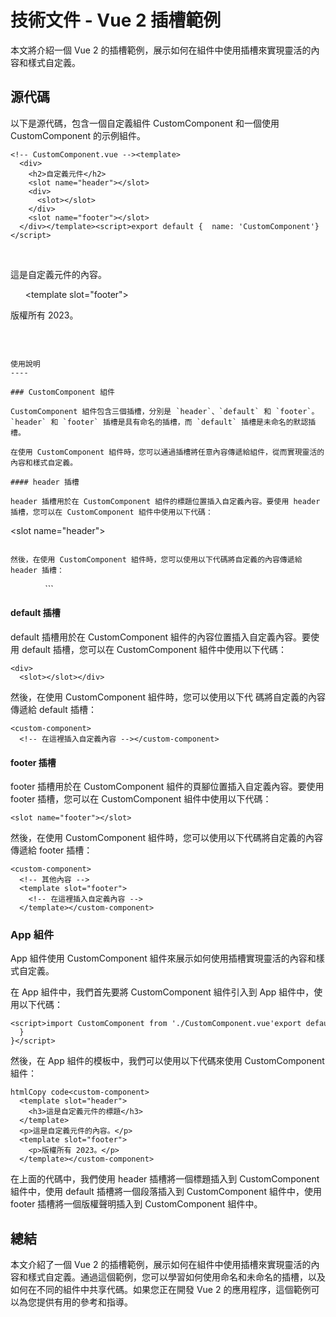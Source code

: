 技術文件 \- Vue 2 插槽範例
==================

本文將介紹一個 Vue 2 的插槽範例，展示如何在組件中使用插槽來實現靈活的內容和樣式自定義。

源代碼
---

以下是源代碼，包含一個自定義組件 CustomComponent 和一個使用 CustomComponent 的示例組件。

```
<!-- CustomComponent.vue --><template>
  <div>
    <h2>自定義元件</h2>
    <slot name="header"></slot>
    <div>
      <slot></slot>
    </div>
    <slot name="footer"></slot>
  </div></template><script>export default {  name: 'CustomComponent'}</script>
``````
<!-- App.vue --><template>
  <div>
    <custom-component>
      <template slot="header">
        <h3>這是自定義元件的標題</h3>
      </template>
      <p>這是自定義元件的內容。</p>
      <template slot="footer">
        <p>版權所有 2023。</p>
      </template>
    </custom-component>
  </div></template><script>import CustomComponent from './CustomComponent.vue'export default {  components: {    CustomComponent
  }
}</script>
```

使用說明
----

### CustomComponent 組件

CustomComponent 組件包含三個插槽，分別是 `header`、`default` 和 `footer`。 `header` 和 `footer` 插槽是具有命名的插槽，而 `default` 插槽是未命名的默認插槽。

在使用 CustomComponent 組件時，您可以通過插槽將任意內容傳遞給組件，從而實現靈活的內容和樣式自定義。

#### header 插槽

header 插槽用於在 CustomComponent 組件的標題位置插入自定義內容。要使用 header 插槽，您可以在 CustomComponent 組件中使用以下代碼：

```
<slot name="header"></slot>
```

然後，在使用 CustomComponent 組件時，您可以使用以下代碼將自定義的內容傳遞給 header 插槽：

```
<custom-component>
  <template slot="header">
    <!-- 在這裡插入自定義內容 -->
  </template>
  <!-- 其他內容 --></custom-component>
```

#### default 插槽

default 插槽用於在 CustomComponent 組件的內容位置插入自定義內容。要使用 default 插槽，您可以在 CustomComponent 組件中使用以下代碼：

```
<div>
  <slot></slot></div>
```

然後，在使用 CustomComponent 組件時，您可以使用以下代
碼將自定義的內容傳遞給 default 插槽：

```
<custom-component>
  <!-- 在這裡插入自定義內容 --></custom-component>
```

#### footer 插槽

footer 插槽用於在 CustomComponent 組件的頁腳位置插入自定義內容。要使用 footer 插槽，您可以在 CustomComponent 組件中使用以下代碼：

```
<slot name="footer"></slot>
```

然後，在使用 CustomComponent 組件時，您可以使用以下代碼將自定義的內容傳遞給 footer 插槽：

```
<custom-component>
  <!-- 其他內容 -->
  <template slot="footer">
    <!-- 在這裡插入自定義內容 -->
  </template></custom-component>
```

### App 組件

App 組件使用 CustomComponent 組件來展示如何使用插槽實現靈活的內容和樣式自定義。

在 App 組件中，我們首先要將 CustomComponent 組件引入到 App 組件中，使用以下代碼：

```
<script>import CustomComponent from './CustomComponent.vue'export default {  components: {    CustomComponent
  }
}</script>
```

然後，在 App 組件的模板中，我們可以使用以下代碼來使用 CustomComponent 組件：

```
htmlCopy code<custom-component>
  <template slot="header">
    <h3>這是自定義元件的標題</h3>
  </template>
  <p>這是自定義元件的內容。</p>
  <template slot="footer">
    <p>版權所有 2023。</p>
  </template></custom-component>
```

在上面的代碼中，我們使用 header 插槽將一個標題插入到 CustomComponent 組件中，使用 default 插槽將一個段落插入到 CustomComponent 組件中，使用 footer 插槽將一個版權聲明插入到 CustomComponent 組件中。

總結
--

本文介紹了一個 Vue 2 的插槽範例，展示如何在組件中使用插槽來實現靈活的內容和樣式自定義。通過這個範例，您可以學習如何使用命名和未命名的插槽，以及如何在不同的組件中共享代碼。如果您正在開發 Vue 2 的應用程序，這個範例可以為您提供有用的參考和指導。